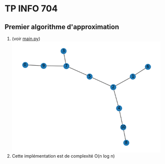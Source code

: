 # TP INFO 704

## Premier algorithme d'approximation
1. (voir [main.py](./main.py))
![](./img.png)
2. Cette implémentation est de complexité O(n log n)